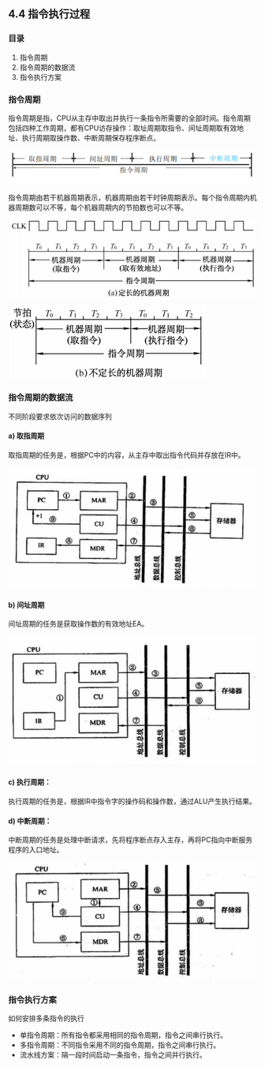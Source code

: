 ## 4.4 指令执行过程

### 目录

1. 指令周期
2. 指令周期的数据流
3. 指令执行方案



### 指令周期

指令周期是指，CPU从主存中取出并执行一条指令所需要的全部时间。指令周期包括四种工作周期，都有CPU访存操作：取址周期取指令、间址周期取有效地址、执行周期取操作数、中断周期保存程序断点。



![image-20210905204701903](image-20210905204701903.png)



指令周期由若干机器周期表示，机器周期由若干时钟周期表示。每个指令周期内机器周期数可以不等，每个机器周期内的节拍数也可以不等。

![image-20210905203130103](image-20210905203130103.png)

![image-20210905203434209](image-20210905203434209.png)



### 指令周期的数据流

不同阶段要求依次访问的数据序列



#### a) 取指周期

取指周期的任务是，根据PC中的内容，从主存中取出指令代码并存放在IR中。

![image-20210905210519605](image-20210905210519605.png)

#### b) 间址周期

间址周期的任务是获取操作数的有效地址EA。

![image-20210905211144176](image-20210905211144176.png)

#### c) 执行周期：

执行周期的任务是，根据IR中指令字的操作码和操作数，通过ALU产生执行结果。



#### d) 中断周期：

中断周期的任务是处理中断请求，先将程序断点存入主存，再将PC指向中断服务程序的入口地址。

![image-20210905232726768](image-20210905232726768.png)



### 指令执行方案

如何安排多条指令的执行

* 单指令周期：所有指令都采用相同的指令周期，指令之间串行执行。
* 多指令周期：不同指令采用不同的指令周期，指令之间串行执行。
* 流水线方案：隔一段时间启动一条指令，指令之间并行执行。
